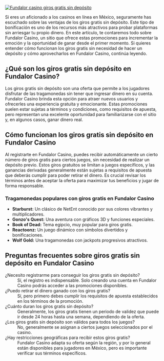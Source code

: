 [![Fundalor casino giros gratis sin depósito](https://123-caf.pages.dev/gitsignup.png)](https://vrmoo.ru/Bt82HjjY)

<p>Si eres un aficionado a los casinos en línea en México, seguramente has escuchado sobre las ventajas de los giros gratis sin depósito. Este tipo de bonificación es uno de los recursos más atractivos para probar plataformas sin arriesgar tu propio dinero. En este artículo, te contaremos todo sobre Fundalor Casino, un sitio que ofrece estas promociones para incrementar la emoción y la oportunidad de ganar desde el primer momento. Si quieres entender cómo funcionan los giros gratis sin necesidad de hacer un depósito y cómo aprovecharlos en Fundalor Casino, continúa leyendo.</p>  <h2>¿Qué son los giros gratis sin depósito en Fundalor Casino?</h2> <p>Los giros gratis sin depósito son una oferta que permite a los jugadores disfrutar de las tragamonedas sin tener que ingresar dinero en su cuenta. Fundalor Casino brinda esta opción para atraer nuevos usuarios y ofrecerles una experiencia gratuita y emocionante. Estas promociones suelen estar sujetas a términos y condiciones, como requisitos de apuesta, pero representan una excelente oportunidad para familiarizarse con el sitio y, en algunos casos, ganar dinero real.</p>  <h2>Cómo funcionan los giros gratis sin depósito en Fundalor Casino</h2> <p>Al registrarte en Fundalor Casino, puedes recibir automáticamente un cierto número de giros gratis para ciertos juegos, sin necesidad de realizar un depósito previo. Estos giros gratuitos se limitan a juegos específicos, y las ganancias derivadas generalmente están sujetas a requisitos de apuesta que deberás cumplir para poder retirar el dinero. Es crucial revisar los términos antes de aceptar la oferta para maximizar tus beneficios y jugar de forma responsable.</p>  <h3>Tragamonedas populares con giros gratis en Fundalor Casino</h3> <ul> <li><strong>Starburst:</strong> Un clásico de NetEnt conocido por sus colores vibrantes y multiplicadores.</li> <li><strong>Gonzo's Quest:</strong> Una aventura con gráficos 3D y funciones especiales.</li> <li><strong>Book of Dead:</strong> Tema egipcio, muy popular para giros gratis.</li> <li><strong>Reactoonz:</strong> Un juego dinámico con símbolos divertidos y bonificaciones.</li> <li><strong>Wolf Gold:</strong> Una tragamonedas con jackpots progresivos atractivos.</li> </ul>  <h2>Preguntas frecuentes sobre giros gratis sin depósito en Fundalor Casino</h2> <dl>   <dt>¿Necesito registrarme para conseguir los giros gratis sin depósito?</dt>   <dd>Sí, el registro es indispensable. Solo creando una cuenta en Fundalor Casino podrás acceder a las promociones disponibles.</dd>      <dt>¿Puedo retirar el dinero ganado con los giros gratis?</dt>   <dd>Sí, pero primero debes cumplir los requisitos de apuesta establecidos en los términos de la promoción.</dd>      <dt>¿Cuánto duran los giros gratis sin depósito?</dt>   <dd>Generalmente, los giros gratis tienen un periodo de validez que puede ir desde 24 horas hasta una semana, dependiendo de la oferta.</dd>      <dt>¿Los giros gratis sin depósito son válidos para todos los juegos?</dt>   <dd>No, generalmente se asignan a ciertos juegos seleccionados por el casino.</dd>      <dt>¿Hay restricciones geográficas para recibir estos giros gratis?</dt>   <dd>Fundalor Casino adapta su oferta según la región, y por lo general están disponibles para jugadores en México, pero es importante verificar sus términos específicos.</dd> </dl>